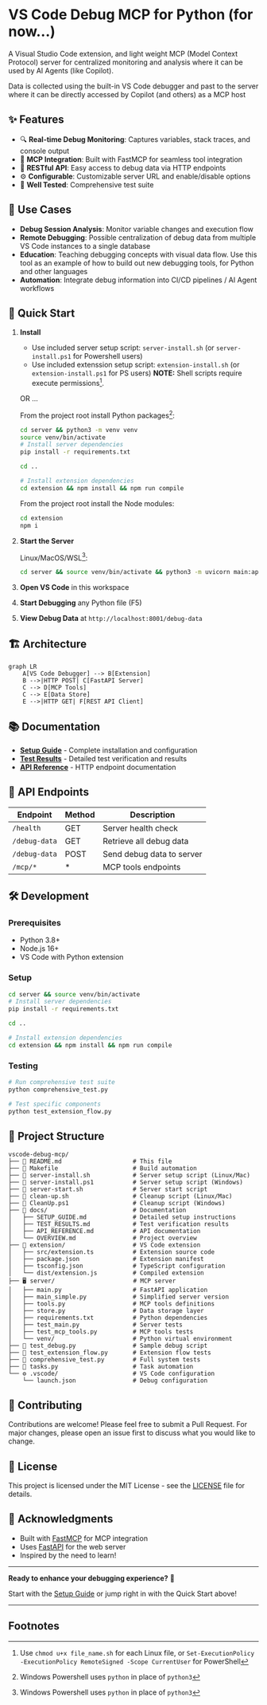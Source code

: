 # VS Code Debug MCP for Python (for now...)

A Visual Studio Code extension, and light weight MCP (Model Context Protocol) server for centralized monitoring and analysis where it can be used by AI Agents (like Copilot).

Data is collected using the built-in VS Code debugger and past to the server where it can be directly accessed by Copilot (and others) as a MCP host

## ✨ Features

- 🔍 **Real-time Debug Monitoring**: Captures variables, stack traces, and console output
- 🚀 **MCP Integration**: Built with FastMCP for seamless tool integration
- 📡 **RESTful API**: Easy access to debug data via HTTP endpoints
- ⚙️ **Configurable**: Customizable server URL and enable/disable options
- 🧪 **Well Tested**: Comprehensive test suite

## 🎯 Use Cases

- **Debug Session Analysis**: Monitor variable changes and execution flow
- **Remote Debugging**: Possible centralization of debug data from multiple VS Code instances to a single database
- **Education**: Teaching debugging concepts with visual data flow. Use this tool as an example of how to build out new debugging tools, for Python and other languages
- **Automation**: Integrate debug information into CI/CD pipelines / AI Agent workflows

## 🚀 Quick Start

1. **Install**

    - Use included server setup script: `server-install.sh` (or `server-install.ps1` for Powershell users)
    - Use included extenssion setup script: `extension-install.sh` (or `extension-install.ps1` for PS users)
    **NOTE:** Shell scripts require execute permissions[^1].

    OR ...

    From the project root install Python packages[^2]:
    ```bash
    cd server && python3 -m venv venv
    source venv/bin/activate
    # Install server dependencies
    pip install -r requirements.txt

    cd ..

    # Install extension dependencies  
    cd extension && npm install && npm run compile

    ```
    From the project root install the Node modules:
    ```bash
    cd extension
    npm i
    ```

2. **Start the Server**

    Linux/MacOS/WSL[^2]:
    ```bash
    cd server && source venv/bin/activate && python3 -m uvicorn main:app --host 127.0.0.1 --port 8001
    ```

3. **Open VS Code** in this workspace

4. **Start Debugging** any Python file (F5)

5. **View Debug Data** at `http://localhost:8001/debug-data`

## 🏗️ Architecture

```mermaid
graph LR
    A[VS Code Debugger] --> B[Extension]
    B -->|HTTP POST| C[FastAPI Server]
    C --> D[MCP Tools]
    C --> E[Data Store]
    E -->|HTTP GET| F[REST API Client]
```

## 📚 Documentation

- **[Setup Guide](docs/SETUP_GUIDE.md)** - Complete installation and configuration
- **[Test Results](docs/TEST_RESULTS.md)** - Detailed test verification and results
- **[API Reference](#api-endpoints)** - HTTP endpoint documentation

## 🔗 API Endpoints

| Endpoint | Method | Description |
|----------|--------|-------------|
| `/health` | GET | Server health check |
| `/debug-data` | GET | Retrieve all debug data |
| `/debug-data` | POST | Send debug data to server |
| `/mcp/*` | * | MCP tools endpoints |

## 🛠️ Development

### Prerequisites
- Python 3.8+
- Node.js 16+
- VS Code with Python extension

### Setup
```bash
cd server && source venv/bin/activate
# Install server dependencies
pip install -r requirements.txt

cd ..

# Install extension dependencies  
cd extension && npm install && npm run compile
```

### Testing
```bash
# Run comprehensive test suite
python comprehensive_test.py

# Test specific components
python test_extension_flow.py
```

## 📁 Project Structure

```
vscode-debug-mcp/
├── 📄 README.md                    # This file
├── 📄 Makefile                     # Build automation
├── 🔧 server-install.sh            # Server setup script (Linux/Mac)
├── 🔧 server-install.ps1           # Server setup script (Windows)
├── 🔧 server-start.sh              # Server start script
├── 🔧 clean-up.sh                  # Cleanup script (Linux/Mac)
├── 🔧 CleanUp.ps1                  # Cleanup script (Windows)
├── 📁 docs/                        # Documentation
│   ├── SETUP_GUIDE.md             # Detailed setup instructions
│   ├── TEST_RESULTS.md            # Test verification results
│   ├── API_REFERENCE.md           # API documentation
│   └── OVERVIEW.md                # Project overview
├── 🔧 extension/                   # VS Code extension
│   ├── src/extension.ts           # Extension source code
│   ├── package.json               # Extension manifest
│   ├── tsconfig.json              # TypeScript configuration
│   └── dist/extension.js          # Compiled extension
├── 🖥️ server/                      # MCP server
│   ├── main.py                    # FastAPI application
│   ├── main_simple.py             # Simplified server version
│   ├── tools.py                   # MCP tools definitions
│   ├── store.py                   # Data storage layer
│   ├── requirements.txt           # Python dependencies
│   ├── test_main.py               # Server tests
│   ├── test_mcp_tools.py          # MCP tools tests
│   └── venv/                      # Python virtual environment
├── 🧪 test_debug.py                # Sample debug script
├── 🧪 test_extension_flow.py       # Extension flow tests
├── 🧪 comprehensive_test.py        # Full system tests
├── 📄 tasks.py                     # Task automation
└── ⚙️ .vscode/                     # VS Code configuration
    └── launch.json                # Debug configuration
```

## 🤝 Contributing

Contributions are welcome! Please feel free to submit a Pull Request. For major changes, please open an issue first to discuss what you would like to change.

## 📝 License

This project is licensed under the MIT License - see the [LICENSE](LICENSE) file for details.

## 🙏 Acknowledgments

- Built with [FastMCP](https://github.com/jlowin/fastmcp) for MCP integration
- Uses [FastAPI](https://fastapi.tiangolo.com/) for the web server
- Inspired by the need to learn!

---

**Ready to enhance your debugging experience?** 🚀

Start with the [Setup Guide](SETUP_GUIDE.md) or jump right in with the Quick Start above!

---

## Footnotes

[^1]: Use `chmod u+x file_name.sh` for each Linux file, or `Set-ExecutionPolicy -ExecutionPolicy RemoteSigned -Scope CurrentUser` for PowerShell
[^2]: Windows Powershell uses `python` in place of `python3`